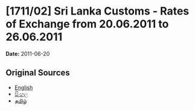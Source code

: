 # [1711/02] Sri Lanka Customs - Rates of Exchange from 20.06.2011 to 26.06.2011

**Date:** 2011-06-20

## Original Sources

- [English](https://documents.gov.lk/view/extra-gazettes/2011/6/1711-02_E.pdf)
- [සිංහල](https://documents.gov.lk/view/extra-gazettes/2011/6/1711-02_S.pdf)
- [தமிழ்](https://documents.gov.lk/view/extra-gazettes/2011/6/1711-02_T.pdf)
